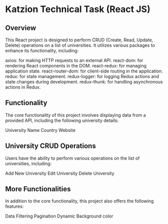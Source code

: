 # Katzion Technical Task (React JS)

## Overview

This React project is designed to perform CRUD (Create, Read, Update, Delete) operations on a list of universities. It utilizes various packages to enhance its functionality, including:

axios: for making HTTP requests to an external API.
react-dom: for rendering React components in the DOM.
react-redux: for managing application state.
react-router-dom: for client-side routing in the application.
redux: for state management.
redux-logger: for logging Redux actions and state changes during development.
redux-thunk: for handling asynchronous actions in Redux.

## Functionality

The core functionality of this project involves displaying data from a provided API, including the following university details:

University Name
Country
Website


## University CRUD Operations

Users have the ability to perform various operations on the list of universities, including:

Add New University
Edit University
Delete University


## More Functionalities

In addition to the core functionality, this project also offers the following features:

Data Filtering
Pagination
Dynamic Background color
